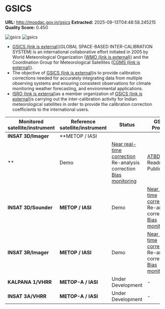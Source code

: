 # GSICS

**URL:** http://mosdac.gov.in/gsics
**Extracted:** 2025-09-13T04:48:58.245215
**Quality Score:** 0.450

![gsics](https://mosdac.gov.in/sites/default/files/styles/medium/public/field/image/gsics.png?itok=oiNoAesD) ![gsics](https://mosdac.gov.in/sites/default/files/mosdac_small.png)
  * [GSICS  (link is external)](http://gsics.wmo.int/)(GLOBAL SPACE-BASED INTER-CALIBRATION SYSTEM) is an international collaborative effort initiated in 2005 by World Meteorological Organization ([WMO (link is external)](http://www.wmo.int/)) and the Coordination Group for Meteorological Satellites ([CGMS (link is external)](http://www.cgms-info.org/)).
  * The objective of [GSICS  (link is external)](http://gsics.wmo.int/)is to provide calibration corrections needed for accurately integrating data from multiple observing systems and ensuring consistent observations for climate monitoring weather forecasting, and environmental applications.
  * [ISRO  (link is external)](http://www.isro.gov.in/)as a member organization of [GSICS  (link is external)](http://gsics.wmo.int/)is carrying out the inter-calibration activity for Indian meteorological satellites in order to provide the calibration correction coefficients to the international users.

**Monitored satellite/instrument** | **Reference satellite/instrument** | **Status** | **GSICS Product** | **Documentation**  
---|---|---|---|---  
**INSAT 3D/Imager** |  **METOP / IASI  
** | Demo |  [Near real-time correction](http://mosdac.gov.in/thredds/catalog.html) Re-analysis correction [Bias monitoring](https://mosdac.gov.in/gsics_calval/index_one.php?url_name=isro_3dimager) |  [ATBD](http://www.mosdac.gov.in/sites/default/files/docs/3DATBD.pdf) Readme Publications  
**INSAT 3D/Sounder** |  **METOP / IASI** | Demo  |  [Near real-time correction](http://mosdac.gov.in/thredds/catalog.html) Re-analysis correction [Bias monitoring ](https://mosdac.gov.in/gsics_calval/index_one.php?url_name=isro_3dsounder) |  [ATBD](http://www.mosdac.gov.in/sites/default/files/docs/3DATBD.pdf) Readme Publications  
**INSAT 3R/Imager** |  **METOP / IASI** | Demo |  [Near real-time correction](http://mosdac.gov.in/thredds/catalog.html) Re-analysis correction [Bias monitoring](https://mosdac.gov.in/gsics_calval/index_one.php?url_name=isro_3rimager) |  [ATBD](http://www.mosdac.gov.in/sites/default/files/docs/3DATBD.pdf) Readme Publication   
**KALPANA 1/VHRR** |  **METOP-A / IASI** | Under Development  | -  | -   
**INSAT 3A/VHRR** |  **METOP-A / IASI** | Under Development  | -  | - 
